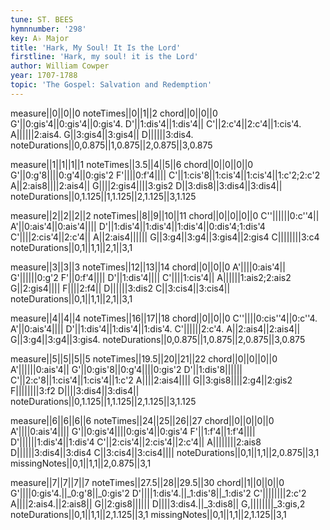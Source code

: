 ```yaml
---
tune: ST. BEES
hymnnumber: '298'
key: A♭ Major
title: 'Hark, My Soul! It Is the Lord'
firstline: 'Hark, my soul! it is the Lord'
author: William Cowper
year: 1707-1788
topic: 'The Gospel: Salvation and Redemption'
---
```

measure||0||0||0
noteTimes||0||1||2
chord||0||0||0
G'||0:gis'4||0:gis'4||0:gis'4.
D'||1:dis'4||1:dis'4||
C'||2:c'4||2:c'4||1:cis'4.
A||||||2:ais4.
G||3:gis4||3:gis4||
D||||||3:dis4.
noteDurations||0,0.875||1,0.875||2,0.875||3,0.875

measure||1||1||1||1
noteTimes||3.5||4||5||6
chord||0||0||0||0
G'||0:g'8||||0:g'4||0:gis'2
F'||||0:f'4||||
C'||1:cis'8||1:cis'4||1:cis'4||1:c'2;2:c'2
A||2:ais8||||2:ais4||
G||||2:gis4||||3:gis2
D||3:dis8||3:dis4||3:dis4||
noteDurations||0,1.125||1,1.125||2,1.125||3,1.125

measure||2||2||2||2
noteTimes||8||9||10||11
chord||0||0||0||0
C''||||||0:c''4||
A'||0:ais'4||0:ais'4||||
D'||1:dis'4||1:dis'4||1:dis'4||0:dis'4;1:dis'4
C'||||2:cis'4||2:c'4||
A||2:ais4||||||
G||3:g4||3:g4||3:gis4||2:gis4
C||||||||3:c4
noteDurations||0,1||1,1||2,1||3,1

measure||3||3||3
noteTimes||12||13||14
chord||0||0||0
A'||||0:ais'4||
G'||||||0:g'2
F'||0:f'4||||
D'||1:dis'4||||
C'||||1:cis'4||
A||||||1:ais2;2:ais2
G||2:gis4||||
F||||2:f4||
D||||||3:dis2
C||3:cis4||3:cis4||
noteDurations||0,1||1,1||2,1||3,1

measure||4||4||4
noteTimes||16||17||18
chord||0||0||0
C''||||0:cis''4||0:c''4.
A'||0:ais'4||||
D'||1:dis'4||1:dis'4||1:dis'4.
C'||||||2:c'4.
A||2:ais4||2:ais4||
G||3:g4||3:g4||3:gis4.
noteDurations||0,0.875||1,0.875||2,0.875||3,0.875

measure||5||5||5||5
noteTimes||19.5||20||21||22
chord||0||0||0||0
A'||||||0:ais'4||
G'||0:gis'8||0:g'4||||0:gis'2
D'||1:dis'8||||||
C'||2:c'8||1:cis'4||1:cis'4||1:c'2
A||||2:ais4||||
G||3:gis8||||2:g4||2:gis2
F||||||||3:f2
D||||3:dis4||3:dis4||
noteDurations||0,1.125||1,1.125||2,1.125||3,1.125

measure||6||6||6||6
noteTimes||24||25||26||27
chord||0||0||0||0
A'||||0:ais'4||||
G'||0:gis'4||||0:gis'4||0:gis'4
F'||1:f'4||1:f'4||||
D'||||||1:dis'4||1:dis'4
C'||2:cis'4||2:cis'4||2:c'4||
A||||||||2:ais8
D||||||3:dis4||3:dis4
C||3:cis4||3:cis4||||
noteDurations||0,1||1,1||2,0.875||3,1
missingNotes||0,1||1,1||2,0.875||3,1

measure||7||7||7||7
noteTimes||27.5||28||29.5||30
chord||1||0||0||0
G'||||0:gis'4.||_0:g'8||_0:gis'2
D'||||1:dis'4.||_1:dis'8||_1:dis'2
C'||||||||2:c'2
A||||2:ais4.||2:ais8||
G||2:gis8||||||
D||||3:dis4.||_3:dis8||
G,||||||||_3:gis,2
noteDurations||0,1||1,1||2,1.125||3,1
missingNotes||0,1||1,1||2,1.125||3,1

